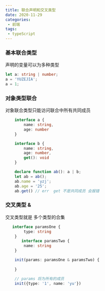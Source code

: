 ```yaml
---
title: 联合声明和交叉类型
date: 2020-11-29
categories: 
 - 前端
tags:
 - typeScript
---
```



### 基本联合类型
声明的变量可以为多种类型
```typeScript
let a: string | number;
a = 'YUZEJIA';
a = 1;

```

### 对象类型联合
对象联合类型只能访问联合中所有共同成员
```typeScript
    interface a {
        name: string,
        age: number
    }

    interface b {
        name: string,
        age: number,
        get(): void
    }

    declare function ab(): a | b;
    let ab = ab();
    ab.name = 'yzj';
    ab.age = '25';
    ab.get() // err  get 不是共同成员 会报错
```
### 交叉类型 &
交叉类型就是 多个类型的合集
```typeScript
   interface paramsOne {
        type: string
    }
       interface paramsTwo {
        name: string
    }

    init(params: paramsOne & paramsTwo) {
        
    }

    // params 将为所有的成员
    init({type: '1', name: 'yu'})
```